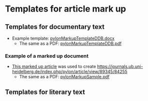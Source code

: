 # Templates for article mark up

## Templates for documentary text
- Example template: [pylonMarkupTemplateDDB.docx](https://github.com/jcowey/P3/files/9425007/pylonMarkupTemplateDDB.docx)
  - The same as a PDF: [pylonMarkupTemplateDDB.pdf](https://github.com/jcowey/P3/files/9425023/pylonMarkupTemplateDDB.pdf)

### Example of a marked up document
- [This marked up article](https://github.com/jcowey/P3/files/9425128/pylonMarkupSample.docx)
 was used to create https://journals.ub.uni-heidelberg.de/index.php/pylon/article/view/89345/84255 
  - The same as a PDF: [pylonMarkupSample.pdf](https://github.com/jcowey/P3/files/9425132/pylonMarkupSample.pdf)


## Templates for literary text
